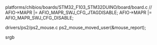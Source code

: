    platforms/chibios/boards/STM32_F103_STM32DUINO/board/board.c
  //  AFIO->MAPR |= AFIO_MAPR_SWJ_CFG_JTAGDISABLE;
   AFIO->MAPR |= AFIO_MAPR_SWJ_CFG_DISABLE;
   
   drivers/ps2/ps2_mouse.c
       ps2_mouse_moved_user(&mouse_report);

   
   srgb
   
   